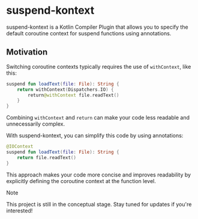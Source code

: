 # suspend-kontext

suspend-kontext is a Kotlin Compiler Plugin that allows you to specify the default coroutine context for suspend functions using annotations.

## Motivation

Switching coroutine contexts typically requires the use of `withContext`, like this:
```kotlin
suspend fun loadText(file: File): String {
    return withContext(Dispatchers.IO) {
        return@withContext file.readText()
    }
}
```
Combining `withContext` and `return` can make your code less readable and unnecessarily complex.

With suspend-kontext, you can simplify this code by using annotations:
```kotlin
@IOContext
suspend fun loadText(file: File): String {
    return file.readText()
}
```

This approach makes your code more concise and improves readability by explicitly defining the coroutine context at the function level.

> [!NOTE]
> This project is still in the conceptual stage. Stay tuned for updates if you're interested!

